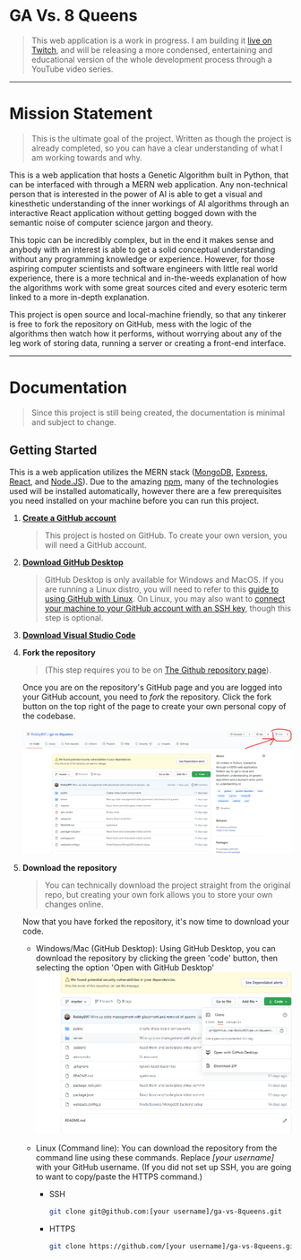 # GA Vs. 8 Queens
>   This web application is a work in progress. I am building it [live on Twitch](https://www.twitch.tv/robbybergers), and will be releasing a more condensed, entertaining and educational version of the whole development process through a YouTube video series.

---

# Mission Statement
>   This is the ultimate goal of the project. Written as though the project is already completed, so you can have a clear understanding of what I am working towards and why.

This is a web application that hosts a Genetic Algorithm built in Python, that can be interfaced with through a MERN web application. Any non-technical person that is interested in the power of AI is able to get a visual and kinesthetic understanding of the inner workings of AI algorithms through an interactive React application without getting bogged down with the semantic noise of computer science jargon and theory. 

This topic can be incredibly complex, but in the end it makes sense and anybody with an interest is able to get a solid conceptual understanding without any programming knowledge or experience. However, for those aspiring computer scientists and software engineers with little real world experience, there is a more technical and in-the-weeds explanation of how the algorithms work with some great sources cited and every esoteric term linked to a more in-depth explanation. 

This project is open source and local-machine friendly, so that any tinkerer is free to fork the repository on GitHub, mess with the logic of the algorithms then watch how it performs, without worrying about any of the leg work of storing data, running a server or creating a front-end interface.

---

# Documentation
>   Since this project is still being created, the documentation is minimal and subject to change.

## Getting Started

This is a web application utilizes the MERN stack ([MongoDB](https://www.mongodb.com/), [Express](https://expressjs.com/), [React](https://reactjs.org/), and [Node.JS](https://nodejs.org/)). Due to the amazing [npm](https://www.npmjs.com/), many of the technologies used will be installed automatically, however there are a few prerequisites you need installed on your machine before you can run this project.

1.  **[Create a GitHub account](https://github.com/join?ref_cta=Sign+up&ref_loc=header+logged+out&ref_page=%2F&source=header-home)**
    >   This project is hosted on GitHub. To create your own version, you will need a GitHub account.

1.  **[Download GitHub Desktop](https://desktop.github.com/)**
    >   GitHub Desktop is only available for Windows and MacOS. If you are running a Linux distro, you will need to refer to this [guide to using GitHub with Linux](https://www.howtoforge.com/tutorial/install-git-and-github-on-ubuntu/). On Linux, you may also want to [connect your machine to your GitHub account with an SSH key](https://medium.com/@pacroy/connecting-to-github-with-ssh-f54248ccf30d), though this step is optional.

1.  **[Download Visual Studio Code](https://code.visualstudio.com/download)**

1.  **Fork the repository**
    >   (This step requires you to be on [The Github repository page](https://github.com/RobbyB97/ga-vs-8queens)).

    Once you are on the repository's GitHub page and you are logged into your GitHub account, you need to _fork_ the repository. Click the fork button on the top right of the page to create your own personal copy of the codebase.

    ![Fork the repository](./public/dist/images/screenshots/fork_on_github.png)

1.  **Download the repository**
    >   You can technically download the project straight from the original repo, but creating your own fork allows you to store your own changes online.

    Now that you have forked the repository, it's now time to download your code.

    -   Windows/Mac (GitHub Desktop):
        Using GitHub Desktop, you can download the repository by clicking the green 'code' button, then selecting the option 'Open with GitHub Desktop'
    ![Cloning the repository with GitHub Desktop](./public/dist/images/screenshots/download_the_repository.png)

    -   Linux (Command line):
        You can download the repository from the command line using these commands. Replace _[your username]_ with your GitHub username. (If you did not set up SSH, you are going to want to copy/paste the HTTPS command.)

        -   SSH
            ```bash
            git clone git@github.com:[your username]/ga-vs-8queens.git
            ```

        -   HTTPS
            ```bash
            git clone https://github.com/[your username]/ga-vs-8queens.git
            ```
